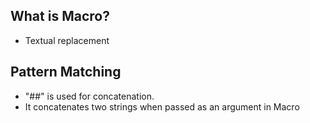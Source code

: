 ## What is Macro?
 * Textual replacement

## Pattern Matching
 * "##" is used for concatenation.
 * It concatenates two strings when passed as an argument in Macro
